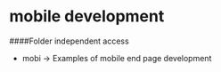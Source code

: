 # mobile development

####Folder independent access
* mobi -> Examples of mobile end page development

